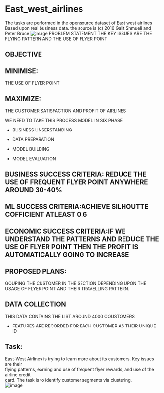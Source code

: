 # East_west_airlines
The tasks are performed in the opensource dataset of East west airlines Based upon real business data. the source is (c) 2016 Galit Shmueli and Peter Bruce	
![image](https://user-images.githubusercontent.com/115251346/199455034-e4b9ed3c-d207-4225-acf0-c9355eec935f.png)
PROBLEM STATEMENT
THE KEY ISSUES ARE THE FLYING PATTERN AND THE USE OF FLYER POINT

## OBJECTIVE
## MINIMISE:
THE USE OF FLYER POINT

## MAXIMIZE:
THE CUSTOMER SATISFACTION AND PROFIT OF AIRLINES

WE NEED TO TAKE THIS PROCESS MODEL IN SIX PHASE

- BUSINESS UNSERSTANDING

- DATA PREPARATION

- MODEL BUILDING

- MODEL EVALUATION

## BUSINESS SUCCESS CRITERIA: REDUCE THE USE OF FREQUENT FLYER POINT ANYWHERE AROUND 30-40%

## ML SUCCESS CRITERIA:ACHIEVE SILHOUTTE COFFICIENT ATLEAST 0.6

## ECONOMIC SUCCESS CRITERIA:IF WE UNDERSTAND THE PATTERNS AND REDUCE THE USE OF FLYER POINT THEN THE PROFIT IS AUTOMATICALLY GOING TO INCREASE

## PROPOSED PLANS:
GOUPING THE CUSTOMER IN THE SECTION DEPENDING UPON THE USAGE OF FLYER POINT AND THEIR TRAVELLING PATTERN.

## DATA COLLECTION
THIS DATA CONTAINS THE LIST AROUND 4000 COUSTOMERS

-  FEATURES ARE RECORDED FOR EACH CUSTOMER AS THEIR UNIQUE ID
## Task:
East-West Airlines is trying to learn more about its customers.  Key issues are their			
flying patterns, earning and use of frequent flyer rewards, and use of the airline credit			
card.  The task is to identify customer segments via clustering.			
![image](https://user-images.githubusercontent.com/115251346/199455827-b7ae402a-74ff-42ca-9c28-e98b4f760824.png)

